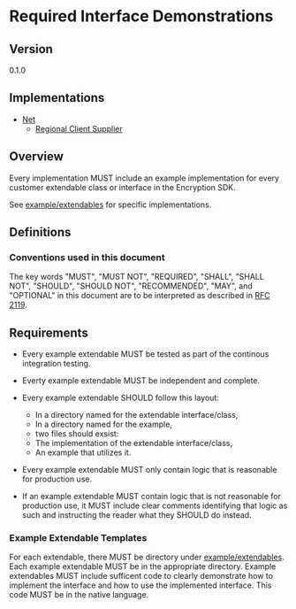 [//]: # "Copyright Amazon.com Inc. or its affiliates. All Rights Reserved."
[//]: # "SPDX-License-Identifier: CC-BY-SA-4.0"

# Required Interface Demonstrations

## Version

0.1.0

## Implementations

- [Net](https://github.com/aws/aws-encryption-sdk-dafny/tree/develop/aws-encryption-sdk-net/Examples)
  - [Regional Client Supplier](https://github.com/aws/aws-encryption-sdk-dafny/blob/develop/aws-encryption-sdk-net/Examples/ClientSupplier/RegionalRoleClientSupplier.cs)

## Overview

Every implementation MUST include an example implementation
for every customer extendable class or interface in the Encryption SDK.

See [example/extendables](./extendables) for specific implementations.

## Definitions

### Conventions used in this document

The key words
"MUST", "MUST NOT", "REQUIRED", "SHALL", "SHALL NOT",
"SHOULD", "SHOULD NOT", "RECOMMENDED", "MAY", and "OPTIONAL"
in this document are to be interpreted as described in
[RFC 2119](https://tools.ietf.org/html/rfc2119).

## Requirements

- Every example extendable MUST be tested
  as part of the continous integration testing.
- Everty example extendable MUST be independent and complete.
- Every example extendable SHOULD follow this layout:

  - In a directory named for the extendable interface/class,
  - In a directory named for the example,
  - two files should exsist:
  - The implementation of the extendable interface/class,
  - An example that utilizes it.

- Every example extendable MUST only contain logic that is reasonable for production use.
- If an example extendable MUST contain logic that is not reasonable for production use,
  it MUST include clear comments identifying that logic as such
  and instructing the reader what they SHOULD do instead.

### Example Extendable Templates

For each extendable, there MUST be directory under [example/extendables](./extendables).
Each example extendable MUST be in the appropriate directory.
Example extendables MUST include sufficent code to clearly demonstrate
how to implement the interface and
how to use the implemented interface.
This code MUST be in the native language.
